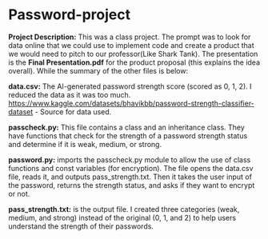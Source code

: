 # Password-project

**Project Description:** This was a class project. The prompt was to look for data online that we could use to implement code and create a product that we would need to pitch to our professor(Like Shark Tank). The presentation is the **Final Presentation.pdf** for the product proposal (this explains the idea overall). While the summary of the other files is below:   

**data.csv:** The AI-generated password strength score (scored as 0, 1, 2). I reduced the data as it was too much. https://www.kaggle.com/datasets/bhavikbb/password-strength-classifier-dataset - Source for data used.  

**passcheck.py:**  This file contains a class and an inheritance class. They have functions that check for the strength of a password strength status and determine if it is weak, medium, or strong. 

**password.py:** imports the passcheck.py module to allow the use of class functions and const variables (for encryption). The file opens the data.csv file, reads it, and outputs pass_strength.txt. Then it takes the user input of the password, returns the strength status, and asks if they want to encrypt or not.  

**pass_strength.txt:** is the output file. I created three categories (weak, medium, and strong) instead of the original (0, 1, and 2) to help users understand the strength of their passwords. 
